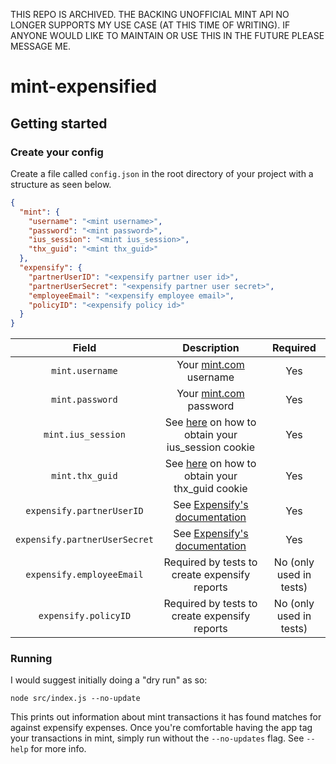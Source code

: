 THIS REPO IS ARCHIVED. THE BACKING UNOFFICIAL MINT API NO LONGER SUPPORTS MY USE CASE (AT THIS TIME OF WRITING). IF ANYONE WOULD LIKE TO MAINTAIN OR USE THIS IN THE FUTURE PLEASE MESSAGE ME.

# mint-expensified
## Getting started
### Create your config
Create a file called `config.json` in the root directory of your project with a structure as seen below.
```json
{
  "mint": {
    "username": "<mint username>",
    "password": "<mint password>",
    "ius_session": "<mint ius_session>",
    "thx_guid": "<mint thx_guid>"
  },
  "expensify": {
    "partnerUserID": "<expensify partner user id>",
    "partnerUserSecret": "<expensify partner user secret>",
    "employeeEmail": "<expensify employee email>",
    "policyID": "<expensify policy id>"
  }
}
```
| Field        | Description           | Required  |
|:------------:|:---------------------:|:---------:|
| `mint.username` | Your [mint.com](https://www.mint.com/) username | Yes
| `mint.password` | Your [mint.com](https://www.mint.com/) password | Yes
| `mint.ius_session` | See [here](https://github.com/dhleong/pepper-mint#mint-cookie) on how to obtain your ius_session cookie | Yes
| `mint.thx_guid` | See [here](https://github.com/dhleong/pepper-mint#mint-cookie) on how to obtain your thx_guid cookie | Yes
| `expensify.partnerUserID` | See [Expensify's documentation](https://integrations.expensify.com/Integration-Server/doc/) | Yes
| `expensify.partnerUserSecret` | See [Expensify's documentation](https://integrations.expensify.com/Integration-Server/doc/) | Yes
| `expensify.employeeEmail` | Required by tests to create expensify reports | No (only used in tests)
| `expensify.policyID` | Required by tests to create expensify reports | No (only used in tests)
### Running
I would suggest initially doing a "dry run" as so:

`node src/index.js --no-update`

This prints out information about mint transactions it has found matches for against expensify expenses.
Once you're comfortable having the app tag your transactions in mint, simply run without the `--no-updates` flag.
See `--help` for more info.
